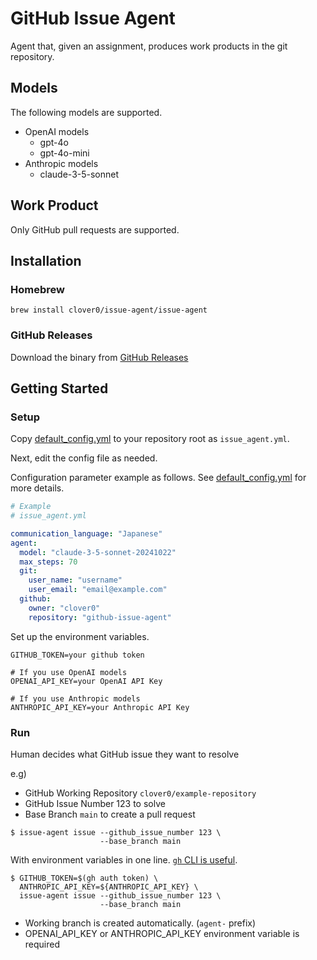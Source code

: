 # GitHub Issue Agent
Agent that, given an assignment, produces work products in the git repository.


## Models
The following models are supported.

- OpenAI models
  - gpt-4o
  - gpt-4o-mini
- Anthropic models
  - claude-3-5-sonnet


## Work Product
Only GitHub pull requests are supported.


## Installation
### Homebrew
```shell
brew install clover0/issue-agent/issue-agent
```

### GitHub Releases
Download the binary from [GitHub Releases](https://github.com/clover0/issue-agent/releases)

## Getting Started
### Setup

Copy [default_config.yml](agent/config/default_config.yml) to your repository root as `issue_agent.yml`.

Next, edit the config file as needed.

Configuration parameter example as follows. See [default_config.yml](agent/config/default_config.yml) for more details.

```yaml
# Example
# issue_agent.yml

communication_language: "Japanese"
agent:
  model: "claude-3-5-sonnet-20241022"
  max_steps: 70
  git:
    user_name: "username"
    user_email: "email@example.com"
  github:
    owner: "clover0"
    repository: "github-issue-agent"
```

Set up the environment variables.

```shell
GITHUB_TOKEN=your github token

# If you use OpenAI models
OPENAI_API_KEY=your OpenAI API Key

# If you use Anthropic models
ANTHROPIC_API_KEY=your Anthropic API Key
````


### Run
Human decides what GitHub issue they want to resolve

e.g)
- GitHub Working Repository `clover0/example-repository`
- GitHub Issue Number 123 to solve
- Base Branch `main` to create a pull request

```shell
$ issue-agent issue --github_issue_number 123 \
                    --base_branch main 
````

With environment variables in one line. [`gh` CLI is useful](https://github.com/cli/cli#installation).
```shell
$ GITHUB_TOKEN=$(gh auth token) \
  ANTHROPIC_API_KEY=${ANTHROPIC_API_KEY} \
  issue-agent issue --github_issue_number 123 \
                    --base_branch main
```

- Working branch is created automatically. (`agent-` prefix)
- OPENAI_API_KEY or ANTHROPIC_API_KEY environment variable is required
